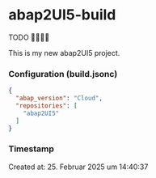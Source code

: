 # abap2UI5-build

TODO 🚧👷‍♂️🔨

This is my new abap2UI5 project.

### Configuration (build.jsonc)

```json
{
  "abap_version": "Cloud",
  "repositories": [
    "abap2UI5"
  ]
}

```

### Timestamp

Created at: 25. Februar 2025 um 14:40:37
